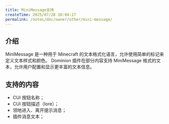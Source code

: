 ```yaml
---
title: MiniMessage支持
createTime: 2025/07/28 10:04:17
permalink: /notes/doc/owner/other/mini-message/
---
```


## 介绍

MiniMessage 是一种用于 Minecraft 的文本格式化语言，允许使用简单的标记来定义文本样式和颜色。
Dominion 插件在部分内容支持 MiniMessage 格式的文本，允许用户配置和显示更丰富的文本信息。

## 支持的内容

- CUI 按钮名称；
- CUI 按钮描述（lore）；
- 领地进入、离开提示消息；
- 插件消息文本；
